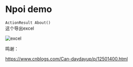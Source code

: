 # Npoi demo

`ActionResult About()`  
这个导出excel  

![excel](https://raw.githubusercontent.com/raikay/utility/master/NpoiDemo/20200414151005.png)

鸣谢：  

https://www.cnblogs.com/Can-daydayup/p/12501400.html
